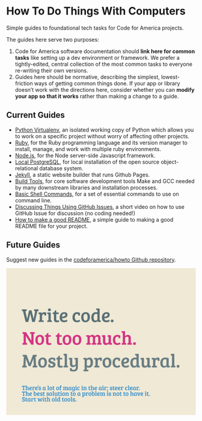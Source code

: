 How To Do Things With Computers
=====

Simple guides to foundational tech tasks for Code for America projects.

The guides here serve two purposes:

1. Code for America software documentation should **link here for common tasks** like setting up a dev environment or framework. We prefer a tightly-edited, central collection of the most common tasks to everyone re-writing their own versions.
2. Guides here should be normative, describing the simplest, lowest-friction ways of getting common things done. If your app or library doesn’t work with the directions here, consider whether you can **modify your app so that it works** rather than making a change to a guide.

Current Guides
--------------

* [Python Virtualenv](Python-Virtualenv.md), an isolated working copy of Python which allows you to work on a specific project without worry of affecting other projects.
* [Ruby](Ruby.md), for the Ruby programming language and its version manager to install, manage, and work with multiple ruby environments.
* [Node.js](Node.js.md), for the Node server-side Javascript framework.
* [Local PostgreSQL](PostgreSQL.md), for local installation of the open source object-relational database system.
* [Jekyll](Jekyll.md), a static website builder that runs Github Pages.
* [Build Tools](Build-Tools.md), for core software development tools Make and GCC needed by many downstream libraries and installation processes.
* [Basic Shell Commands](Shell.md), for a set of essential commands to use on command line.
* [Discussing Things Using GitHub Issues](Discuss-GitHub-Issues.md), a short video on how to use GitHub Issue for discussion (no coding needed!)
* [How to make a good README](Good-README.md), a simple guide to making a good README file for your project.

Future Guides
-------------

Suggest new guides in the [codeforamerica/howto Github repository](https://github.com/codeforamerica/howto).

![Write code. Not too much. Mostly procedural.](images/write-code-lg.png)
